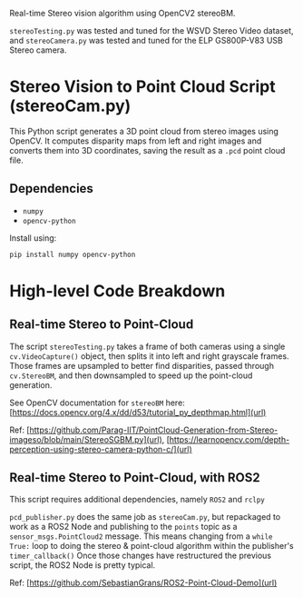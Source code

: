 Real-time Stereo vision algorithm using OpenCV2 stereoBM. 

`stereoTesting.py` was tested and tuned for the WSVD Stereo Video dataset, and `stereoCamera.py` was tested and tuned for the ELP GS800P-V83 USB Stereo camera.

# Stereo Vision to Point Cloud Script (stereoCam.py)

This Python script generates a 3D point cloud from stereo images using OpenCV. It computes disparity maps from left and right images and converts them into 3D coordinates, saving the result as a `.pcd` point cloud file.

## Dependencies

- `numpy`
- `opencv-python`

Install using:

```bash
pip install numpy opencv-python
```

# High-level Code Breakdown 

## Real-time Stereo to Point-Cloud

The script `stereoTesting.py` takes a frame of both cameras using a single `cv.VideoCapture()` object, then splits it into left and right grayscale frames. Those frames are upsampled to better find disparities, passed through `cv.StereoBM`, and then downsampled to speed up the point-cloud generation. 

See OpenCV documentation for `stereoBM` here: [https://docs.opencv.org/4.x/dd/d53/tutorial_py_depthmap.html](url)

Ref: [https://github.com/Parag-IIT/PointCloud-Generation-from-Stereo-imageso/blob/main/StereoSGBM.py](url), [https://learnopencv.com/depth-perception-using-stereo-camera-python-c/](url)

## Real-time Stereo to Point-Cloud, with ROS2

This script requires additional dependencies, namely `ROS2` and `rclpy`

`pcd_publisher.py` does the same job as `stereoCam.py`, but repackaged to work as a ROS2 Node and publishing to the `points` topic as a `sensor_msgs.PointCloud2` message. This means changing from a `while True:` loop to doing the stereo & point-cloud algorithm within the publisher's `timer_callback()` Once those changes have restructured the previous script, the ROS2 Node is pretty typical.

Ref: [https://github.com/SebastianGrans/ROS2-Point-Cloud-Demo](url)
